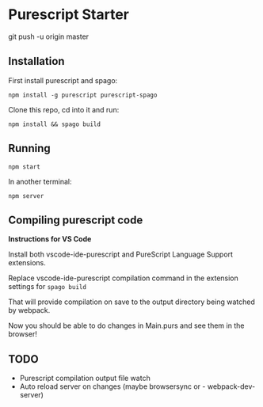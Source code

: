# Purescript Starter

git push -u origin master

## Installation

First install purescript and spago:

```
npm install -g purescript purescript-spago
```

Clone this repo, cd into it and run:

```
npm install && spago build
```

## Running

```
npm start
```
In another terminal:
```
npm server
```

## Compiling purescript code

__Instructions for VS Code__

Install both vscode-ide-purescript and PureScript Language Support extensions.

Replace vscode-ide-purescript compilation command in the extension settings for `spago build`

That will provide compilation on save to the output directory being watched by webpack.

Now you should be able to do changes in Main.purs and see them in the browser!

## TODO

- Purescript compilation output file watch
- Auto reload server on changes (maybe browsersync or - webpack-dev-server)
